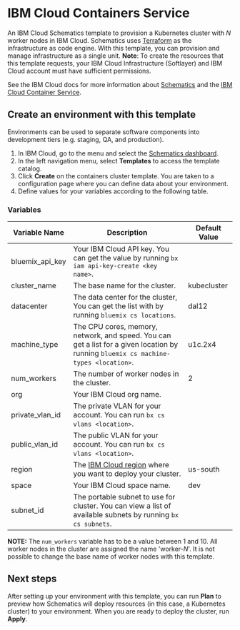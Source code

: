 # IBM Cloud Containers Service

An IBM Cloud Schematics template to provision a Kubernetes cluster with _N_ worker nodes in IBM Cloud. Schematics uses [Terraform](https://www.terraform.io/) as the infrastructure as code engine. With this template, you can provision and manage infrastructure as a single unit. **Note**: To create the resources that this template requests, your IBM Cloud Infrastructure (Softlayer) and IBM Cloud account must have sufficient permissions.

See the IBM Cloud docs for more information about [Schematics](https://console.bluemix.net/docs/services/schematics/index.html) and the [IBM Cloud Container Service](https://console.bluemix.net/docs/containers/container_index.html).

## Create an environment with this template

Environments can be used to separate software components into development tiers (e.g. staging, QA, and production).

1. In IBM Cloud, go to the menu and select the [Schematics dashboard](https://console.bluemix.net/schematics).
2. In the left navigation menu, select **Templates** to access the template catalog.
3. Click **Create** on the containers cluster template. You are taken to a configuration page where you can define data about your environment. 
4. Define values for your variables according to the following table. 

### Variables

|Variable Name|Description|Default Value|
|-------------|-----------|-------------|
|bluemix_api_key|Your IBM Cloud API key. You can get the value by running `bx iam api-key-create <key name>`.||
|cluster_name| The base name for the cluster. |kubecluster|
|datacenter| The data center for the cluster, You can get the list with by running `bluemix cs locations`. |dal12|
|machine_type| The CPU cores, memory, network, and speed. You can get a list for a given location by running `bluemix cs machine-types <location>`. |u1c.2x4|
|num_workers| The number of worker nodes in the cluster. |2|
|org| Your IBM Cloud org name.||
|private_vlan_id| The private VLAN for your account. You can run `bx cs vlans <location>`. ||
|public_vlan_id| The public VLAN for your account. You can run `bx cs vlans <location>`.||
|region| The [IBM Cloud region](https://console.bluemix.net/docs/containers/cs_regions.html#regions-and-locations) where you want to deploy your cluster. |us-south|
|space| Your IBM Cloud space name.|dev|
|subnet_id| The portable subnet to use for cluster. You can view a list of available subnets by running `bx cs subnets`.||

**NOTE:** The `num_workers` variable has to be a value between 1 and 10. All worker nodes in the cluster are assigned the name 'worker-_N_'. It is not possible to change the base name of worker nodes with this template.

## Next steps

After setting up your environment with this template, you can run **Plan** to preview how Schematics will deploy resources (in this case, a Kubernetes cluster) to your environment. When you are ready to deploy the cluster, run **Apply**.
